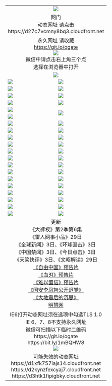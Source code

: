 ﻿<table>
  <tr></tr>
  <tr><td colspan=2 align=center><img src="https://cloud.githubusercontent.com/assets/11880933/13434984/f430fae2-e012-11e5-814f-c2df1e82b247.jpg" /></td></tr>
  <tr><td colspan=2 align=center>网门<br>动态网址 请点击
<br>https://d27c7vcmny8bq3.cloudfront.net
    </td>
  </tr>
  <tr>
    <td colspan=2 align=center>永久网址 请收藏<br/><a href="https://git.io/ogate" target="_blank">https://git.io/ogate</a><br/><a href="https://d27c7vcmny8bq3.cloudfront.net/Up/0WMGDL2.png" target="_blank"><img src="https://d27c7vcmny8bq3.cloudfront.net/Up/0WMGD2.png"/></a>
    <br>微信中请点击右上角三个点<br>选择在浏览器中打开<br></td>
  </tr>
  <tr>
    <td colspan=2 align=center><a href="https://d27c7vcmny8bq3.cloudfront.net/ogUP.aspx?name=0oGate.apk" target="_blank"><img src="https://d27c7vcmny8bq3.cloudfront.net/Up/0WMAZ.jpg" /></a></td>
  </tr>
  <tr>
    <td><a href="https://d27c7vcmny8bq3.cloudfront.net/ogNice.aspx" target="_blank"><img src="https://d27c7vcmny8bq3.cloudfront.net/Up/0WCYY.jpg" /></a></td>
    <td><a href="https://d27c7vcmny8bq3.cloudfront.net/onCO.aspx?ob=600%E4%BA%8B%E7%89%A9&op=%E5%A2%9E%E5%88%A0%E6%94%B9&args=WH1~%23%E7%B1%BB%E5%9E%8B6%E6%96%B0%E9%97%BB%7c%23%E7%B1%BB%E5%9E%8B6%E8%AF%84%E8%AE%BA&mode=" target="_blank"><img src="https://d27c7vcmny8bq3.cloudfront.net/Up/0WZTT.jpg" /></a></td> 
  </tr>
  <tr>
    <td><a href="https://d27c7vcmny8bq3.cloudfront.net/ogDY.aspx" target="_blank"><img src="https://d27c7vcmny8bq3.cloudfront.net/Up/0FK.jpg" /></a></td>
    <td><a href="https://d27c7vcmny8bq3.cloudfront.net/ogST.aspx" target="_blank"><img src="https://d27c7vcmny8bq3.cloudfront.net/Up/0ST.jpg" /></a></td> 
  </tr>
  <tr>
    <!--td rowspan=2><a href="https://d27c7vcmny8bq3.cloudfront.net/ogUP.aspx?name=WJ.mp4&count=T:1,480P:1" target="_blank"><img src="https://d27c7vcmny8bq3.cloudfront.net/Up/WJ.jpg" /></a></td-->
    <td><a href="https://d27c7vcmny8bq3.cloudfront.net/ogUP.aspx?name=11DKC.mp4&count=T:2,2:6,1:16" target="_blank"><img src="https://d27c7vcmny8bq3.cloudfront.net/Up/11DKC.jpg" /></a></td> 
    <td><div><a href="https://d27c7vcmny8bq3.cloudfront.net/ogUP.aspx?name=LRWS.mp4&count=7B:8,6B:44,5A:10,5B:35,4A:14,4B:19,3A:10,3B:26,2A:16,2B:21,1A:23,1B:29&current=7B:8" target="_blank"><img src="https://d27c7vcmny8bq3.cloudfront.net/Up/LRWS.jpg" /></a></td>
   </tr>
  <tr>
    <td><a href="https://d27c7vcmny8bq3.cloudfront.net/ogUP.aspx?name=LRSH.mp4&count=W:13,2:10" target="_blank"><img src="https://d27c7vcmny8bq3.cloudfront.net/Up/LRSH.jpg" /></a></td>
    <td><a href="https://d27c7vcmny8bq3.cloudfront.net/ogNiceVedio.aspx" target="_blank"><img src="https://d27c7vcmny8bq3.cloudfront.net/Up/TGKDY.jpg" /></a></td>
  </tr>
  <tr>
    <td><a href="https://d27c7vcmny8bq3.cloudfront.net/ogUP.aspx?name=JQR.mp4&count=2" target="_blank"><img src="https://d27c7vcmny8bq3.cloudfront.net/Up/JQR.jpg" /></a></td>   
    <td rowspan=2><a href="https://d27c7vcmny8bq3.cloudfront.net/ogUP.aspx?name=JP.mp4&count=9" target="_blank"><img src="https://d27c7vcmny8bq3.cloudfront.net/Up/JP.jpg" /></td>
  </tr>
  <tr>
    <td><a href="https://d27c7vcmny8bq3.cloudfront.net/ogUP.aspx?name=WH.mp4" target="_blank"><img src="https://d27c7vcmny8bq3.cloudfront.net/Up/WH.jpg" /></a></td>
  </tr>
  <tr>
    <td><a href="https://d27c7vcmny8bq3.cloudfront.net/ogUP.aspx?name=SSZJ.mp4&count=SP:6,480P:8" target="_blank"><img src="https://d27c7vcmny8bq3.cloudfront.net/Up/SSZJ.jpg" /></a></td>
    <td><a href="https://d27c7vcmny8bq3.cloudfront.net/ogUP.aspx?name=ZY.mp4&count=2015:16" target="_blank"><img src="https://d27c7vcmny8bq3.cloudfront.net/Up/ZY.jpg" /></a</td>
  </tr>
  <tr>
    <td><a href="https://d27c7vcmny8bq3.cloudfront.net/ogUP.aspx?name=XTFY.mp4&count=B:2,A:24" target="_blank"><img src="https://d27c7vcmny8bq3.cloudfront.net/Up/XTFY.jpg" /></a></td>
    <td><a href="https://d27c7vcmny8bq3.cloudfront.net/ogUP.aspx?name=1XQK.mp4&count=13" target="_blank"><img src="https://d27c7vcmny8bq3.cloudfront.net/Up/1XQK.jpg" /></a</td>
  </tr>
  <tr>
    <td><a href="https://d27c7vcmny8bq3.cloudfront.net/ogUP.aspx?name=1LYF.mp4&count=2" target="_blank"><img src="https://d27c7vcmny8bq3.cloudfront.net/Up/1LYF0.jpg" /></a></td>
    <td><a href="https://d27c7vcmny8bq3.cloudfront.net/ogUP.aspx?name=1ZGC.mp4&count=6" target="_blank"><img src="https://d27c7vcmny8bq3.cloudfront.net/Up/1ZGC0.jpg" /></a></td>
  </tr>
  <tr>
    <td><a href="https://d27c7vcmny8bq3.cloudfront.net/ogUP.aspx?name=1ZKM.mp4&count=3&current=3" target="_blank"><img src="https://d27c7vcmny8bq3.cloudfront.net/Up/1ZKM0.jpg" /></a></td>  
    <td><a href="https://d27c7vcmny8bq3.cloudfront.net/ogUP.aspx?name=1WWY.mp4&count=6&current=6" target="_blank"><img src="https://d27c7vcmny8bq3.cloudfront.net/Up/1WWY0.jpg" /></a></td>
  </tr>
  <tr>
    <td><a href="https://d27c7vcmny8bq3.cloudfront.net/ogUP.aspx?name=10JGY.mp4&count=3" target="_blank"><img src="https://d27c7vcmny8bq3.cloudfront.net/Up/10JGY0.jpg" /></a></td>
    <td><a href="https://d27c7vcmny8bq3.cloudfront.net/ogUP.aspx?name=10CYS.mp4&count=2" target="_blank"><img src="https://d27c7vcmny8bq3.cloudfront.net/Up/10CYS0.jpg" /></a></td>
  </tr>
  <tr>
    <td><a href="https://d27c7vcmny8bq3.cloudfront.net/ogUP.aspx?name=4SQQ.mp4&count=201603:3,201602:20,201601:21&current=201603:2" target="_blank"><img src="https://d27c7vcmny8bq3.cloudfront.net/Up/4SQQ0.jpg"/></a></td>
    <td><a href="https://d27c7vcmny8bq3.cloudfront.net/ogUP.aspx?name=4SHQ.mp4&count=201603:3,201602:27,201601:28&current=201603:3" target="_blank"><img src="https://d27c7vcmny8bq3.cloudfront.net/Up/4SHQ0.jpg"/></a></td>
  </tr>
  <tr>
    <td><a href="https://d27c7vcmny8bq3.cloudfront.net/ogUP.aspx?name=4SZG.mp4&count=201603:3,201602:21,201601:23&current=201603:2" target="_blank"><img src="https://d27c7vcmny8bq3.cloudfront.net/Up/4SZG0.jpg"/></a></td>
    <td><a href="https://d27c7vcmny8bq3.cloudfront.net/ogUP.aspx?name=4SDJ.mp4&count=201603A:3,201603B:3,201602A:24,201602B:7,201601A:48,201601B:6&current=201603A:2" target="_blank"><img src="https://d27c7vcmny8bq3.cloudfront.net/Up/4SDJ0.jpg"/></a></td>
  </tr>
  <tr>
    <td><a href="https://d27c7vcmny8bq3.cloudfront.net/ogUP.aspx?name=4CTX.mp4&count=201602:4,201601:4&current=201602:4" target="_blank"><img src="https://d27c7vcmny8bq3.cloudfront.net/Up/4CTX0.jpg"/></a></td>
    <td><a href="https://d27c7vcmny8bq3.cloudfront.net/ogUP.aspx?name=4CWZ.mp4&count=201602:4,201601:4&current=201602:4" target="_blank"><img src="https://d27c7vcmny8bq3.cloudfront.net/Up/4CWZ0.jpg"/></a></td>
  </tr>
  <tr>
    <td><a href="https://d27c7vcmny8bq3.cloudfront.net/onUP.aspx?name=https://dwsfx5awq5vcc.cloudfront.net/" target="_blank"><img src="https://d27c7vcmny8bq3.cloudfront.net/Up/0DTW.jpg"/></a></td>
    <td><a href="https://d27c7vcmny8bq3.cloudfront.net/onUP.aspx?name=https://d240ns8up8earz.cloudfront.net/acenter/" target="_blank"><img src="https://d27c7vcmny8bq3.cloudfront.net/Up/0TDW.jpg" /></a></td>
  </tr>
  <tr>
    <td><a href="https://d27c7vcmny8bq3.cloudfront.net/onUP.aspx?name=https://d4508d6vomz2p.cloudfront.net/gb/nsc413.htm" target="_blank"><img src="https://d27c7vcmny8bq3.cloudfront.net/Up/0DJY.jpg" /></a></td>
    <td><a href="https://d27c7vcmny8bq3.cloudfront.net/onUP.aspx?name=https://d3bxwq7vzudb5l.cloudfront.net/xtr/gb/prog204.html" target="_blank"><img src="https://d27c7vcmny8bq3.cloudfront.net/Up/0XTR.jpg" /></a></td>
  </tr>
  <tr>
    <td><a href="https://d27c7vcmny8bq3.cloudfront.net/onUP.aspx?name=https://d3aj00iefsmfgc.cloudfront.net/" target="_blank"><img src="https://d27c7vcmny8bq3.cloudfront.net/Up/0MHW.jpg" /></a></td>
    <td><a href="https://d27c7vcmny8bq3.cloudfront.net/onUP.aspx?name=https://d1lcj91uv80klr.cloudfront.net/" target="_blank"><img src="https://d27c7vcmny8bq3.cloudfront.net/Up/0ZJW.jpg" /></a></td>
  </tr>
  <tr>
    <td><a href="https://d27c7vcmny8bq3.cloudfront.net/ogUP.aspx?name=0FG.zip" target="_blank"><img src="https://d27c7vcmny8bq3.cloudfront.net/Up/0FG.jpg" /></a></td>
    <td><a href="https://d27c7vcmny8bq3.cloudfront.net/ogUP.aspx?name=0FGA.apk" target="_blank"><img src="https://d27c7vcmny8bq3.cloudfront.net/Up/0FGA.jpg" /></a></td>
  </tr>
  <tr>
    <td><a href="https://d27c7vcmny8bq3.cloudfront.net/ogUP.aspx?name=0U.zip" target="_blank"><img src="https://d27c7vcmny8bq3.cloudfront.net/Up/0U.jpg" /></a></td>
    <td><a href="https://d27c7vcmny8bq3.cloudfront.net/ogUP.aspx?name=0UA.apk" target="_blank"><img src="https://d27c7vcmny8bq3.cloudfront.net/Up/0UA.jpg" /></a></td>
  </tr>
  <tr>
    <td><a href="https://d27c7vcmny8bq3.cloudfront.net/ogUP.aspx?name=0iPPOTV.zip" target="_blank"><img src="https://d27c7vcmny8bq3.cloudfront.net/Up/0iPPOTV.jpg" /></a></td>
    <td><a href="https://d27c7vcmny8bq3.cloudfront.net/ogUP.aspx?name=0iNTD.apk" target="_blank"><img src="https://d27c7vcmny8bq3.cloudfront.net/Up/0iNTD.jpg" /></a></td>
  </tr>
  <tr>
    <td colspan=2 align=center>更新<br>
      《大裤衩》第2季第6集<br>
      《雷人网事小品》29日<br>
      《全球新闻》3日、《环球直击》3日<br>
      《中国禁闻》3日、《今日点击》3日<br>
      《天笑快评》3日、《文昭解读》29日<br>
      <a href="https://d27c7vcmny8bq3.cloudfront.net/ogUP.aspx?name=11ZYZG0.mp4" target="_blank">《自由中国》预告片</a><br>
      <a href="https://d27c7vcmny8bq3.cloudfront.net/ogUP.aspx?name=11XR.mp4" target="_blank">《血刃》预告片</a><br>
      <a href="https://d27c7vcmny8bq3.cloudfront.net/ogUP.aspx?name=11NYZX.mp4&count=2" target="_blank">《难以置信》预告片</a><br>
      <a href="https://d27c7vcmny8bq3.cloudfront.net/ogUP.aspx?name=4LFZ.mp4" target="_blank">《国安李凤智公开退党》</a><br>
      <a href="https://d27c7vcmny8bq3.cloudfront.net/ogUP.aspx?name=4DDZHDCS.mp4" target="_blank">《大地震后的沉思》</a><br>
      <a href="https://d27c7vcmny8bq3.cloudfront.net/onUP.aspx?name=https://www.minghui.org/" target="_blank">明慧网</a></td>
    </td>
  </tr>
  <tr>
    <td colspan=2 align=center>IE6打开动态网址须在选项中勾选TLS 1.0<br/>IE 6、7、8不支持永久网址<br/>
      微信可扫描以下临时二维码<br/>https://git.io/ogate<br/>https://bit.ly/1mBQHW8<br/><a href="https://d27c7vcmny8bq3.cloudfront.net/Up/0WMGDL3.png" target="_blank"><img src="https://d27c7vcmny8bq3.cloudfront.net/Up/0WMGD3.png"/></a><br>
  </tr>
  <tr>
    <td colspan=2 align=center>可能失效的动态网址
<br>https://d1xfk757iajs14.cloudfront.net
<br>https://d2kynzfexcyaj7.cloudfront.net
<br>https://d3htk1fipigbky.cloudfront.net
    </td>
  </tr>
</table>
